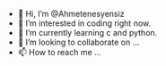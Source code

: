 - 👋 Hi, I’m @Ahmetenesyensiz
- 👀 I’m interested in coding right now.
- 🌱 I’m currently learning c and python.
- 💞️ I’m looking to collaborate on ...
- 📫 How to reach me ...

<!---
Ahmetenesyensiz/Ahmetenesyensiz is a ✨ special ✨ repository because its `README.md` (this file) appears on your GitHub profile.
You can click the Preview link to take a look at your changes.
--->
